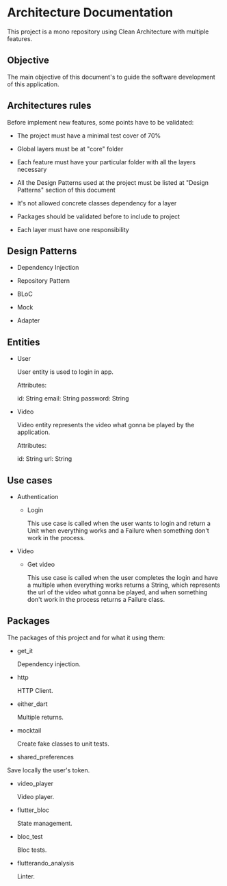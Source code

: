 # Architecture Documentation

This project is a mono repository using Clean Architecture with multiple features.

## Objective

The main objective of this document's to guide the software development of this application.

## Architectures rules

Before implement new features, some points have to be validated:

- The project must have a minimal test cover of 70%

- Global layers must be at "core" folder

- Each feature must have your particular folder with all the layers necessary

- All the Design Patterns used at the project must be listed at "Design Patterns" section of this document

- It's not allowed concrete classes dependency for a layer

- Packages should be validated before to include to project

- Each layer must have one responsibility

## Design Patterns

- Dependency Injection

- Repository Pattern

- BLoC

- Mock

- Adapter

## Entities

- User

  User entity is used to login in app.

  Attributes:

  id: String
  email: String
  password: String

- Video

  Video entity represents the video what gonna be played by the application.
  
  Attributes:

  id: String
  url: String

## Use cases

- Authentication

  - Login

    This use case is called when the user wants to login and return a Unit when everything works and a Failure when something don't work in the process.

- Video

  - Get video

    This use case is called when the user completes the login and have a multiple when everything works returns a String, which represents the url of the video what gonna be played, and when something don't work in the process returns a Failure class.

## Packages

The packages of this project and for what it using them:

- get_it

  Dependency injection.

- http
  
  HTTP Client.

- either_dart

  Multiple returns.

- mocktail
  
  Create fake classes to unit tests.

- shared_preferences

 Save locally the user's token.

- video_player
  
  Video player.

- flutter_bloc
  
  State management.

- bloc_test

  Bloc tests.

- flutterando_analysis

  Linter.
